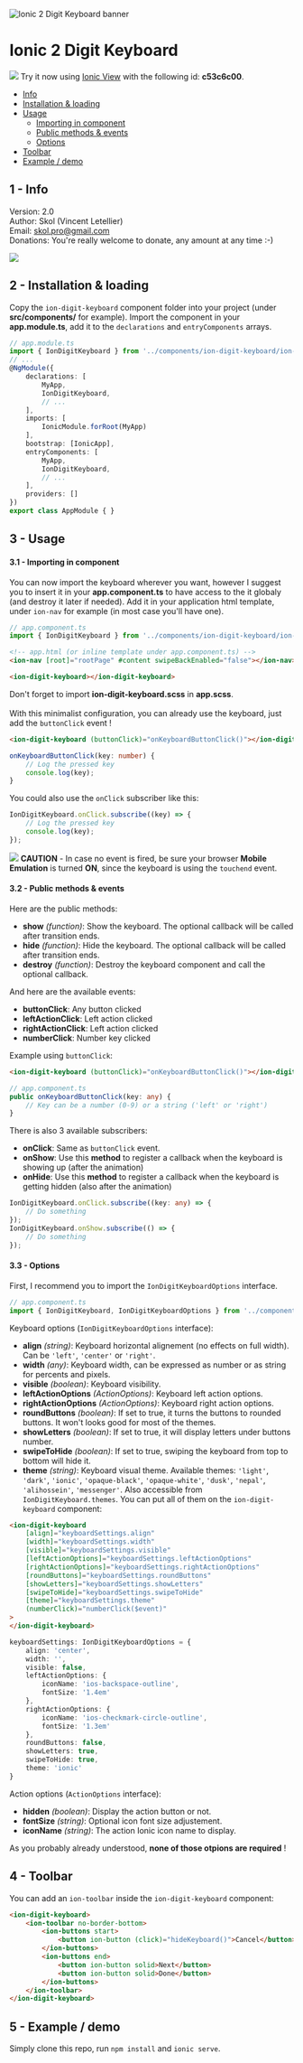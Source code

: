 ![Ionic 2 Digit Keyboard banner](https://s3.amazonaws.com/ionic-marketplace/ionic-2-digital-keyboard/banner.png)

# Ionic 2 Digit Keyboard

![](http://icons.iconarchive.com/icons/yusuke-kamiyamane/fugue/16/information-button-icon.png) Try it now using [Ionic View](http://view.ionic.io/) with the following id: **c53c6c00**.

* [Info](#1---info)
* [Installation & loading](#2---installation--loading)
* [Usage](#3---usage)
	* [Importing in component](#31---importing-in-component)
	* [Public methods & events](#32---public-methods--events)
	* [Options](#33---options)
* [Toolbar](#4---toolbar)
* [Example / demo](#5---example--demo)
	
## 1 - Info
Version: 2.0<br>
Author: Skol (Vincent Letellier)<br>
Email: skol.pro@gmail.com<br>
Donations: You're really welcome to donate, any amount at any time :-)

[![](https://www.paypalobjects.com/en_US/i/btn/btn_donate_LG.gif)](https://www.paypal.com/cgi-bin/webscr?cmd=_donations&business=ADEZD3EL9DN5Q&lc=US&item_name=Ionic%20Digital%20Keyboard&currency_code=USD&bn=PP%2dDonationsBF%3abtn_donate_LG%2egif%3aNonHosted)

## 2 - Installation & loading
Copy the `ion-digit-keyboard` component folder into your project (under **src/components/** for example). Import the component in your **app.module.ts**, add it to the `declarations` and `entryComponents` arrays.
```typescript
// app.module.ts
import { IonDigitKeyboard } from '../components/ion-digit-keyboard/ion-digit-keyboard';
// ...
@NgModule({
    declarations: [
        MyApp,
        IonDigitKeyboard,
        // ...
    ],
    imports: [
        IonicModule.forRoot(MyApp)
    ],
    bootstrap: [IonicApp],
    entryComponents: [
        MyApp,
        IonDigitKeyboard,
        // ...
    ],
    providers: []
})
export class AppModule { }
```

## 3 - Usage
#### 3.1 - Importing in component
You can now import the keyboard wherever you want, however I suggest you to insert it in your **app.component.ts** to have access to the it globaly (and destroy it later if needed).
Add it in your application html template, under `ion-nav` for example (in most case you'll have one).
```typescript
// app.component.ts
import { IonDigitKeyboard } from '../components/ion-digit-keyboard/ion-digit-keyboard';
```
```html
<!-- app.html (or inline template under app.component.ts) -->
<ion-nav [root]="rootPage" #content swipeBackEnabled="false"></ion-nav>

<ion-digit-keyboard></ion-digit-keyboard>
```
Don't forget to import **ion-digit-keyboard.scss** in **app.scss**.<br><br>
With this minimalist configuration, you can already use the keyboard, just add the `buttonClick` event !
```html
<ion-digit-keyboard (buttonClick)="onKeyboardButtonClick()"></ion-digit-keyboard>
```
```typescript
onKeyboardButtonClick(key: number) {
    // Log the pressed key
    console.log(key);
}
```
You could also use the `onClick` subscriber like this:
```typescript
IonDigitKeyboard.onClick.subscribe((key) => {
    // Log the pressed key
    console.log(key);
});
```
![](http://ficdn.mtbr.com/images/icons/icon4.png) **CAUTION** - In case no event is fired, be sure your browser **Mobile Emulation** is turned **ON**, since the keyboard is using the `touchend` event.

#### 3.2 - Public methods & events
Here are the public methods:
- **show** *(function)*: Show the keyboard. The optional callback will be called after transition ends.
- **hide** *(function)*: Hide the keyboard. The optional callback will be called after transition ends.
- **destroy** *(function)*: Destroy the keyboard component and call the optional callback.

And here are the available events:
- **buttonClick**: Any button clicked
- **leftActionClick**: Left action clicked
- **rightActionClick**: Left action clicked
- **numberClick**: Number key clicked


Example using `buttonClick`:
```html
<ion-digit-keyboard (buttonClick)="onKeyboardButtonClick()"></ion-digit-keyboard>
```
```typescript
// app.component.ts
public onKeyboardButtonClick(key: any) {
    // Key can be a number (0-9) or a string ('left' or 'right')
}
```
There is also 3 available subscribers:
- **onClick**: Same as `buttonClick` event.
- **onShow**: Use this **method** to register a callback when the keyboard is showing up (after the animation)
- **onHide**: Use this **method** to register a callback when the keyboard is getting hidden (also after the animation)
```typescript
IonDigitKeyboard.onClick.subscribe((key: any) => {
    // Do something
});
IonDigitKeyboard.onShow.subscribe(() => {
    // Do something
});
```

#### 3.3 - Options
First, I recommend you to import the `IonDigitKeyboardOptions` interface.
```typescript
// app.component.ts
import { IonDigitKeyboard, IonDigitKeyboardOptions } from '../components/ion-digit-keyboard/ion-digit-keyboard';
```
Keyboard options (`IonDigitKeyboardOptions` interface):
- **align** *(string)*: Keyboard horizontal alignement (no effects on full width). Can be `'left'`, `'center'` or `'right'`.
- **width** *(any)*: Keyboard width, can be expressed as number or as string for percents and pixels.
- **visible** *(boolean)*: Keyboard visibility.
- **leftActionOptions** *(ActionOptions)*: Keyboard left action options.
- **rightActionOptions** *(ActionOptions)*: Keyboard right action options.
- **roundButtons** *(boolean)*: If set to true, it turns the buttons to rounded buttons. It won't looks good for most of the themes.
- **showLetters** *(boolean)*: If set to true, it will display letters under buttons number.
- **swipeToHide** *(boolean)*: If set to true, swiping the keyboard from top to bottom will hide it.
- **theme** *(string)*: Keyboard visual theme. Available themes: `'light'`, `'dark'`, `'ionic'`, `'opaque-black'`, `'opaque-white'`, `'dusk'`, `'nepal'`, `'alihossein'`, `'messenger'`. Also accessible from `IonDigitKeyboard.themes`.
You can put all of them on the `ion-digit-keyboard` component:
```html
<ion-digit-keyboard
    [align]="keyboardSettings.align"
    [width]="keyboardSettings.width"
    [visible]="keyboardSettings.visible"
    [leftActionOptions]="keyboardSettings.leftActionOptions"
    [rightActionOptions]="keyboardSettings.rightActionOptions"
    [roundButtons]="keyboardSettings.roundButtons"
    [showLetters]="keyboardSettings.showLetters"
    [swipeToHide]="keyboardSettings.swipeToHide"
    [theme]="keyboardSettings.theme"
    (numberClick)="numberClick($event)"
>
</ion-digit-keyboard>
```
```typescript
keyboardSettings: IonDigitKeyboardOptions = {
    align: 'center',
    width: '',
    visible: false,
    leftActionOptions: {
        iconName: 'ios-backspace-outline',
        fontSize: '1.4em'
    },
    rightActionOptions: {
        iconName: 'ios-checkmark-circle-outline',
        fontSize: '1.3em'
    },
    roundButtons: false,
    showLetters: true,
    swipeToHide: true,
    theme: 'ionic'
}
```

Action options (`ActionOptions` interface):
- **hidden** *(boolean)*: Display the action button or not.
- **fontSize** *(string)*: Optional icon font size adjustement.
- **iconName** *(string)*: The action Ionic icon name to display.

As you probably already understood, **none of those otpions are required** !

## 4 - Toolbar
You can add an `ion-toolbar` inside the `ion-digit-keyboard` component:
```html
<ion-digit-keyboard>
    <ion-toolbar no-border-bottom>
        <ion-buttons start>
            <button ion-button (click)="hideKeyboard()">Cancel</button>
        </ion-buttons>
        <ion-buttons end>
            <button ion-button solid>Next</button>
            <button ion-button solid>Done</button>
        </ion-buttons>
    </ion-toolbar>
</ion-digit-keyboard>
```

## 5 - Example / demo
Simply clone this repo, run `npm install` and `ionic serve`.

